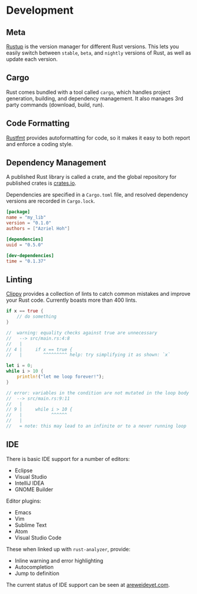 # Development

## Meta

[Rustup](https://www.rustup.rs/) is the version manager for different Rust
versions. This lets you easily switch between `stable`, `beta`, and `nightly`
versions of Rust, as well as update each version.

## Cargo

Rust comes bundled with a tool called `cargo`, which handles project generation,
building, and dependency management. It also manages 3rd party commands
(download, build, run).

## Code Formatting

[Rustfmt](https://github.com/rust-lang-nursery/rustfmt) provides autoformatting
for code, so it makes it easy to both report and enforce a coding style.

## Dependency Management

A published Rust library is called a crate, and the global repository for
published crates is [crates.io](https://crates.io/).

Dependencies are specified in a `Cargo.toml` file, and resolved dependency
versions are recorded in `Cargo.lock`.

```toml
[package]
name = "my_lib"
version = "0.1.0"
authors = ["Azriel Hoh"]

[dependencies]
uuid = "0.5.0"

[dev-dependencies]
time = "0.1.37"
```

## Linting

[Clippy](https://github.com/rust-lang/rust-clippy) provides a collection of
lints to catch common mistakes and improve your Rust code. Currently boasts
more than 400 lints.

```rust
if x == true {
    // do something
}

//  warning: equality checks against true are unnecessary
//   --> src/main.rs:4:8
//   |
// 4 |     if x == true {
//   |        ^^^^^^^^^ help: try simplifying it as shown: `x`

let i = 0;
while i > 10 {
    println!("let me loop forever!");
}

// error: variables in the condition are not mutated in the loop body
//  --> src/main.rs:9:11
//   |
// 9 |     while i > 10 {
//   |           ^^^^^^
//   |
//   = note: this may lead to an infinite or to a never running loop
```

## IDE

There is basic IDE support for a number of editors:

* Eclipse
* Visual Studio
* IntelliJ IDEA
* GNOME Builder

Editor plugins:

* Emacs
* Vim
* Sublime Text
* Atom
* Visual Studio Code

These when linked up with `rust-analyzer`, provide:

* Inline warning and error highlighting
* Autocompletion
* Jump to definition

The current status of IDE support can be seen at
[areweideyet.com](https://areweideyet.com/).
